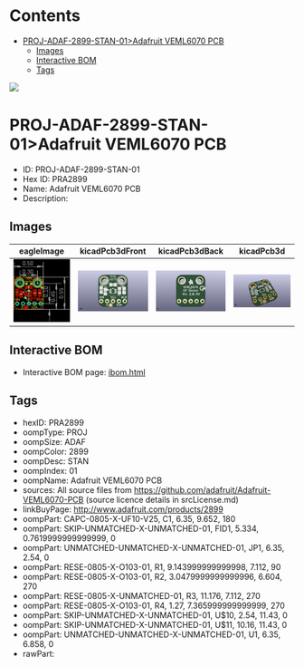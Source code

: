 



Contents
========

* [PROJ-ADAF-2899-STAN-01>Adafruit VEML6070 PCB](#proj-adaf-2899-stan-01adafruit-veml6070-pcb)
	* [Images](#images)
	* [Interactive BOM](#interactive-bom)
	* [Tags](#tags)
  
![][im]
# PROJ-ADAF-2899-STAN-01>Adafruit VEML6070 PCB

- ID: PROJ-ADAF-2899-STAN-01
- Hex ID: PRA2899
- Name: Adafruit VEML6070 PCB
- Description: 

## Images
  
  

|eagleImage|kicadPcb3dFront|kicadPcb3dBack|kicadPcb3d|
| :---: | :---: | :---: | :---: |
|[![eagleImage](eagleImage_140.png)](eagleImage_600.png)|[![kicadPcb3dFront](kicadPcb3dFront_140.png)](kicadPcb3dFront_600.png)|[![kicadPcb3dBack](kicadPcb3dBack_140.png)](kicadPcb3dBack_600.png)|[![kicadPcb3d](kicadPcb3d_140.png)](kicadPcb3d_600.png)|

## Interactive BOM

- Interactive BOM page: [ibom.html](kicad/bom/ibom.html)

## Tags

- hexID: PRA2899
- oompType: PROJ
- oompSize: ADAF
- oompColor: 2899
- oompDesc: STAN
- oompIndex: 01
- oompName: Adafruit VEML6070 PCB
- sources: All source files from https://github.com/adafruit/Adafruit-VEML6070-PCB (source licence details in srcLicense.md)
- linkBuyPage: http://www.adafruit.com/products/2899
- oompPart: CAPC-0805-X-UF10-V25, C1, 6.35, 9.652, 180
- oompPart: SKIP-UNMATCHED-X-UNMATCHED-01, FID1, 5.334, 0.7619999999999999, 0
- oompPart: UNMATCHED-UNMATCHED-X-UNMATCHED-01, JP1, 6.35, 2.54, 0
- oompPart: RESE-0805-X-O103-01, R1, 9.143999999999998, 7.112, 90
- oompPart: RESE-0805-X-O103-01, R2, 3.0479999999999996, 6.604, 270
- oompPart: RESE-0805-X-UNMATCHED-01, R3, 11.176, 7.112, 270
- oompPart: RESE-0805-X-O103-01, R4, 1.27, 7.365999999999999, 270
- oompPart: SKIP-UNMATCHED-X-UNMATCHED-01, U$10, 2.54, 11.43, 0
- oompPart: SKIP-UNMATCHED-X-UNMATCHED-01, U$11, 10.16, 11.43, 0
- oompPart: UNMATCHED-UNMATCHED-X-UNMATCHED-01, U1, 6.35, 6.858, 0
- rawPart: 



[im]: kicadPcb3d_450.png
